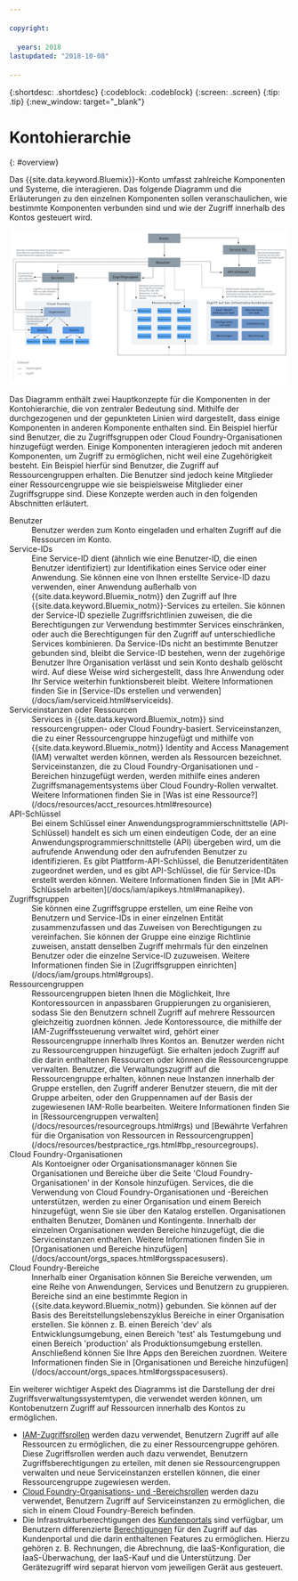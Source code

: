 ```yaml
---

copyright:

  years: 2018
lastupdated: "2018-10-08"

---
```


{:shortdesc: .shortdesc}
{:codeblock: .codeblock}
{:screen: .screen}
{:tip: .tip}
{:new_window: target="_blank"}

# Kontohierarchie
{: #overview}

Das {{site.data.keyword.Bluemix}}-Konto umfasst zahlreiche Komponenten und Systeme, die interagieren. Das folgende Diagramm und die Erläuterungen zu den einzelnen Komponenten sollen veranschaulichen, wie bestimmte Komponenten verbunden sind und wie der Zugriff innerhalb des Kontos gesteuert wird. 

<a href="https://console.bluemix.net/docs/api/content/account/images/account_diagram.svg">
  <img src="images/account_diagram.svg" alt="Kontodiagramm">
</a>

Das Diagramm enthält zwei Hauptkonzepte für die Komponenten in der Kontohierarchie, die von zentraler Bedeutung sind. Mithilfe der durchgezogenen und der gepunkteten Linien wird dargestellt, dass einige Komponenten in anderen Komponente enthalten sind. Ein Beispiel hierfür sind Benutzer, die zu Zugriffsgruppen oder Cloud Foundry-Organisationen hinzugefügt werden. Einige Komponenten interagieren jedoch mit anderen Komponenten, um Zugriff zu ermöglichen, nicht weil eine Zugehörigkeit besteht. Ein Beispiel hierfür sind Benutzer, die Zugriff auf Ressourcengruppen erhalten. Die Benutzer sind jedoch keine Mitglieder einer Ressourcengruppe wie sie beispielsweise Mitglieder einer Zugriffsgruppe sind. Diese Konzepte werden auch in den folgenden Abschnitten erläutert.

<dl>
<dt>Benutzer</dt>
<dd>Benutzer werden zum Konto eingeladen und erhalten Zugriff auf die Ressourcen im Konto.</dd>
<dt>Service-IDs</dt>
<dd>Eine Service-ID dient (ähnlich wie eine Benutzer-ID, die einen Benutzer identifiziert) zur Identifikation eines Service oder einer Anwendung. Sie können eine von Ihnen erstellte Service-ID dazu verwenden, einer Anwendung außerhalb von {{site.data.keyword.Bluemix_notm}} den Zugriff auf Ihre {{site.data.keyword.Bluemix_notm}}-Services zu erteilen. Sie können der Service-ID spezielle Zugriffsrichtlinien zuweisen, die die Berechtigungen zur Verwendung bestimmter Services einschränken, oder auch die Berechtigungen für den Zugriff auf unterschiedliche Services kombinieren. Da Service-IDs nicht an bestimmte Benutzer gebunden sind, bleibt die Service-ID bestehen, wenn der zugehörige Benutzer Ihre Organisation verlässt und sein Konto deshalb gelöscht wird. Auf diese Weise wird sichergestellt, dass Ihre Anwendung oder Ihr Service weiterhin funktionsbereit bleibt. Weitere Informationen finden Sie in [Service-IDs erstellen und verwenden](/docs/iam/serviceid.html#serviceids).</dd>
<dt>Serviceinstanzen oder Ressourcen</dt>
<dd>Services in {{site.data.keyword.Bluemix_notm}} sind ressourcengruppen- oder Cloud Foundry-basiert. Serviceinstanzen, die zu einer Ressourcengruppe hinzugefügt und mithilfe von {{site.data.keyword.Bluemix_notm}} Identity and Access Management (IAM) verwaltet werden können, werden als Ressourcen bezeichnet. Serviceinstanzen, die zu Cloud Foundry-Organisationen und -Bereichen hinzugefügt werden, werden mithilfe eines anderen Zugriffsmanagementsystems über Cloud Foundry-Rollen verwaltet. Weitere Informationen finden Sie in [Was ist eine Ressource?](/docs/resources/acct_resources.html#resource)</dd>
<dt>API-Schlüssel</dt>
<dd>Bei einem Schlüssel einer Anwendungsprogrammierschnittstelle (API-Schlüssel) handelt es sich um einen eindeutigen Code, der an eine Anwendungsprogrammierschnittstelle (API) übergeben wird, um die aufrufende Anwendung oder den aufrufenden Benutzer zu identifizieren. Es gibt Plattform-API-Schlüssel, die Benutzeridentitäten  zugeordnet werden, und es gibt API-Schlüssel, die für Service-IDs erstellt werden können. Weitere Informationen finden Sie in [Mit API-Schlüsseln arbeiten](/docs/iam/apikeys.html#manapikey).</dd>
<dt>Zugriffsgruppen</dt>
<dd>Sie können eine Zugriffsgruppe erstellen, um eine Reihe von Benutzern und Service-IDs in einer einzelnen Entität zusammenzufassen und das Zuweisen von Berechtigungen zu vereinfachen. Sie können der Gruppe eine einzige Richtlinie zuweisen, anstatt denselben Zugriff mehrmals für den einzelnen Benutzer oder die einzelne Service-ID zuzuweisen. Weitere Informationen finden Sie in [Zugriffsgruppen einrichten](/docs/iam/groups.html#groups).</dd>
<dt>Ressourcengruppen</dt>
<dd>Ressourcengruppen bieten Ihnen die Möglichkeit, Ihre Kontoressourcen in anpassbaren Gruppierungen zu organisieren, sodass Sie den Benutzern schnell Zugriff auf mehrere Ressourcen gleichzeitig zuordnen können. Jede Kontoressource, die mithilfe der IAM-Zugriffssteuerung verwaltet wird, gehört einer Ressourcengruppe innerhalb Ihres Kontos an. Benutzer werden nicht zu Ressourcengruppen hinzugefügt. Sie erhalten jedoch Zugriff auf die darin enthaltenen Ressourcen oder können die Ressourcengruppe verwalten. Benutzer, die Verwaltungszugriff auf die Ressourcengruppe erhalten, können neue Instanzen innerhalb der Gruppe erstellen, den Zugriff anderer Benutzer steuern, die mit der Gruppe arbeiten, oder den Gruppennamen auf der Basis der zugewiesenen IAM-Rolle bearbeiten. Weitere Informationen finden Sie in [Ressourcengruppen verwalten](/docs/resources/resourcegroups.html#rgs) und [Bewährte Verfahren für die Organisation von Ressourcen in Ressourcengruppen](/docs/resources/bestpractice_rgs.html#bp_resourcegroups).</dd>
<dt>Cloud Foundry-Organisationen</dt>
<dd>Als Kontoeigner oder Organisationsmanager können Sie Organisationen und Bereiche über die Seite 'Cloud Foundry-Organisationen' in der Konsole hinzufügen. Services, die die Verwendung von Cloud Foundry-Organisationen und -Bereichen unterstützen, werden zu einer Organisation und einem Bereich hinzugefügt, wenn Sie sie über den Katalog erstellen. Organisationen enthalten Benutzer, Domänen und Kontingente. Innerhalb der einzelnen Organisationen werden Bereiche hinzugefügt, die die Serviceinstanzen enthalten. Weitere Informationen finden Sie in [Organisationen und Bereiche hinzufügen](/docs/account/orgs_spaces.html#orgsspacesusers).</dd>
<dt>Cloud Foundry-Bereiche</dt>
<dd>Innerhalb einer Organisation können Sie Bereiche verwenden, um eine Reihe von Anwendungen, Services und Benutzern zu gruppieren. Bereiche sind an eine bestimmte Region in {{site.data.keyword.Bluemix_notm}} gebunden. Sie können auf der Basis des Bereitstellungslebenszyklus Bereiche in einer Organisation erstellen. Sie können z. B. einen Bereich 'dev' als Entwicklungsumgebung, einen Bereich 'test' als Testumgebung und einen Bereich 'production' als Produktionsumgebung erstellen. Anschließend können Sie Ihre Apps den Bereichen zuordnen. Weitere Informationen finden Sie in [Organisationen und Bereiche hinzufügen](/docs/account/orgs_spaces.html#orgsspacesusers).</dd>
</dl>

Ein weiterer wichtiger Aspekt des Diagramms ist die Darstellung der drei Zugriffsverwaltungssystemtypen, die verwendet werden können, um Kontobenutzern Zugriff auf Ressourcen innerhalb des Kontos zu ermöglichen. 

* [IAM-Zugriffsrollen](/docs/iam/users_roles.html#iamusermanrol) werden dazu verwendet, Benutzern Zugriff auf alle Ressourcen zu ermöglichen, die zu einer Ressourcengruppe gehören. Diese Zugriffsrollen werden auch dazu verwendet, Benutzern Zugriffsberechtigungen zu erteilen, mit denen sie Ressourcengruppen verwalten und neue Serviceinstanzen erstellen können, die einer Ressourcengruppe zugewiesen werden.
* [Cloud Foundry-Organisations- und -Bereichsrollen](/docs/iam/cfaccess.html#cfroles) werden dazu verwendet, Benutzern Zugriff auf Serviceinstanzen zu ermöglichen, die sich in einem Cloud Foundry-Bereich befinden.
* Die Infrastrukturberechtigungen des [Kundenportals](/docs/customer-portal/cpwhatis.html#customerportal_whatisCP) sind verfügbar, um Benutzern differenzierte [Berechtigungen](/docs/iam/infrastructureaccess.html#infrapermission) für den Zugriff auf das Kundenportal und die darin enthaltenen Features zu ermöglichen. Hierzu gehören z. B. Rechnungen, die Abrechnung, die IaaS-Konfiguration, die IaaS-Überwachung, der IaaS-Kauf und die Unterstützung. Der Gerätezugriff wird separat hiervon vom jeweiligen Gerät aus gesteuert.

